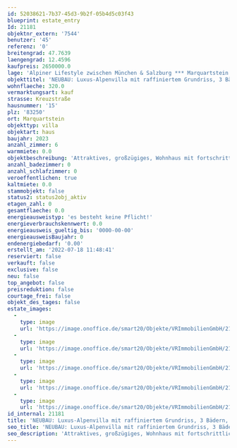 ```yaml
---
id: 52038621-7b37-45d3-9b2f-05b4d5c03f43
blueprint: estate_entry
Id: 21181
objektnr_extern: '7544'
benutzer: '45'
referenz: '0'
breitengrad: 47.7639
laengengrad: 12.4596
kaufpreis: 2650000.0
lage: 'Alpiner Lifestyle zwischen München & Salzburg *** Marquartstein liegt im Chiemgau etwa zehn Kilometer südlich des Chiemsees im Tal der Tiroler Achen *** 3 Anschlussstellen der A8 in ca. 15 Min. erreichbar, wie auch Bahnhöfe in Übersee, Bernau, oder Prien am Chiemsee *** Um den beliebten Luftkurort gibt es zahlreiche (Berg-) Wanderwege, vielfältige (Natur-) Aktivitäten, Loipen, Badeseen, nahegelegene Golfplätze uvm. *** Zu Fuß sind viele Geschäfte, Ärzte etc. schnell erreichbar. In den nächstgelegenen Orten Grassau und Unterwössen gibt es weitere große Discounter uvm. *** Sonnige, stille Wohnlage in der Talmitte mit Bergblick nahe des Ortskerns'
objekttitel: 'NEUBAU: Luxus-Alpenvilla mit raffiniertem Grundriss, 3 Bädern, Wellnessbereich und Doppelgarage'
wohnflaeche: 320.0
vermarktungsart: kauf
strasse: Kreuzstraße
hausnummer: '15'
plz: '83250'
ort: Marquartstein
objekttyp: villa
objektart: haus
baujahr: 2023
anzahl_zimmer: 6
warmmiete: 0.0
objektbeschreibung: 'Attraktives, großzügiges, Wohnhaus mit fortschrittlicher Raumaufteilung *** Sehr massive Bauweise und bestens wärmegedämmt (Effizienzhaus 40+ nach dem GEG 2020); z. B. Keller unten und seitlich mit 16 cm Wärmedämmung, Ziegelwände 42,5 cm Poroton T7, Balkon thermisch getrennt; 3-fach-Verglasung etc. *** Luftwärmepumpe und PV-Anlage mit Stromspeicher; Dezentrale Wohnraumbelüftung mit Wärmerückgewinnung; Smart-Home (Bus-System); Wallboxvorbereitung für E-Fahrzeuge; Elektrosmogabschirmung; Elektr. Jalousien *** Außen rustikale Naturholzverkleidung ab dem 1. OG *** Wohn-Nutzflächen: UG 96,1 m² + EG 105,3 m² + OG 99,2 m² + Empore 35,4 m² + überdachte Balkonfläche ca. 38 m² nach Süd und West *** Große, gepflasterte Süd-Terrasse in Hausbreite *** Fußbodenheizung (außer Empore) *** Nicht geflieste Bereiche mit geölten Eichendielen *** Wasserleitungen aus Edelstahl *** 2 Bäder, Gäste-WC und Dusche im UG *** Riesiger, heller Wohn-Essbereich mit Balkonzugang *** Speisekammer *** Die über eine Wendeltreppe erreichbare Empore hat im Giebelbereich eine Verglasung bis unters Dach *** Voll unterkellert. Neben Haustechnik- und Hauswirtschaftsräumen ist ein Wellnessbereich mit Sauna vorgesehen. Hier gibt es einen nicht einsehbaren, mit Glas überdachten Lichthof und -graben um ins Freie zu gelangen *** Doppelgarage mit 2 Fenster, Hintereingang und elektr. Sektionaltoren ; 5 Kfz-Stellplätze *** Lastenfrei im Grundbuch *** Sonderwünsche teils noch möglich wie z. B.: Außenpool mit wettergeschütztem Sitz- und Kochbereich; Geräte-Fahrradhütte; Sauna; Kamin für einen Holzofen; Möbeleinbauten usw.'
anzahl_badezimmer: 0
anzahl_schlafzimmer: 0
veroeffentlichen: true
kaltmiete: 0.0
stammobjekt: false
status2: status2obj_aktiv
etagen_zahl: 0
gesamtflaeche: 0.0
energieausweistyp: 'es besteht keine Pflicht!'
energieverbrauchskennwert: 0.0
energieausweis_gueltig_bis: '0000-00-00'
energieausweisBaujahr: 0
endenergiebedarf: '0.00'
erstellt_am: '2022-07-18 11:48:41'
reserviert: false
verkauft: false
exclusive: false
neu: false
top_angebot: false
preisreduktion: false
courtage_frei: false
objekt_des_tages: false
estate_images:
  -
    type: image
    url: 'https://image.onoffice.de/smart20/Objekte/VRImmobilienGmbH/21181/c06ac9ea-f7de-448b-a37d-9e23cb36b406.jpg'
  -
    type: image
    url: 'https://image.onoffice.de/smart20/Objekte/VRImmobilienGmbH/21181/c2c1b0e1-d593-4bbb-a3c6-12d54ca4a599.jpg'
  -
    type: image
    url: 'https://image.onoffice.de/smart20/Objekte/VRImmobilienGmbH/21181/21f0fac1-8ea2-431d-995c-7820e24e823c.jpg'
  -
    type: image
    url: 'https://image.onoffice.de/smart20/Objekte/VRImmobilienGmbH/21181/a62a2a48-945e-4e8f-949a-70bb56458cd2.jpg'
  -
    type: image
    url: 'https://image.onoffice.de/smart20/Objekte/VRImmobilienGmbH/21181/425964c8-eb1a-43ab-8db5-f334762842fa.jpg'
id_internal: 21181
title: 'NEUBAU: Luxus-Alpenvilla mit raffiniertem Grundriss, 3 Bädern, Wellnessbereich und Doppelgarage'
seo_title: 'NEUBAU: Luxus-Alpenvilla mit raffiniertem Grundriss, 3 Bädern, Wellnessbereich und Doppelgarage'
seo_description: 'Attraktives, großzügiges, Wohnhaus mit fortschrittlicher Raumaufteilung *** Sehr massive Bauweise und bestens wärmegedämmt (Effizienzhaus 40+ nach dem GEG 2'
---
```

